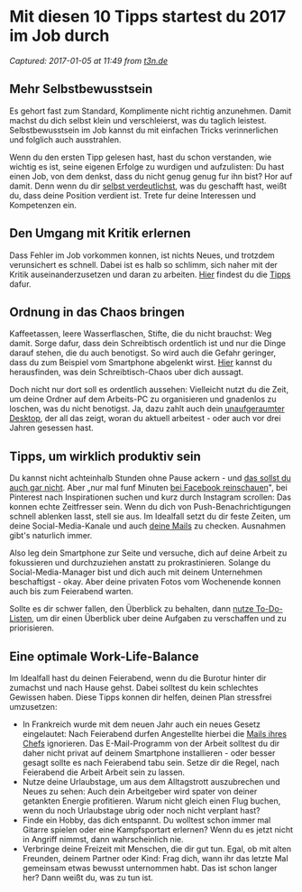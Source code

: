 # Mit diesen 10 Tipps startest du 2017 im Job durch

_Captured: 2017-01-05 at 11:49 from [t3n.de](http://t3n.de/news/10-tipps-karriere-2017-781638/2/)_

## Mehr Selbstbewusstsein

Es gehort fast zum Standard, Komplimente nicht richtig anzunehmen. Damit machst du dich selbst klein und verschleierst, was du taglich leistest. Selbstbewusstsein im Job kannst du mit einfachen Tricks verinnerlichen und folglich auch ausstrahlen.

Wenn du den ersten Tipp gelesen hast, hast du schon verstanden, wie wichtig es ist, seine eigenen Erfolge zu wurdigen und aufzulisten: Du hast einen Job, von dem denkst, dass du nicht genug genug fur ihn bist? Hor auf damit. Denn wenn du dir [selbst verdeutlichst](http://t3n.de/news/selbstbewusst-sein-im-job-759353/), was du geschafft hast, weißt du, dass deine Position verdient ist. Trete fur deine Interessen und Kompetenzen ein.

## Den Umgang mit Kritik erlernen

Dass Fehler im Job vorkommen konnen, ist nichts Neues, und trotzdem verunsichert es schnell. Dabei ist es halb so schlimm, sich naher mit der Kritik auseinanderzusetzen und daran zu arbeiten. [Hier](http://t3n.de/news/tipps-kritik-im-job-775205/) findest du die [Tipps](http://t3n.de/tag/tipps) dafur.

## Ordnung in das Chaos bringen

Kaffeetassen, leere Wasserflaschen, Stifte, die du nicht brauchst: Weg damit. Sorge dafur, dass dein Schreibtisch ordentlich ist und nur die Dinge darauf stehen, die du auch benotigst. So wird auch die Gefahr geringer, dass du zum Beispiel vom Smartphone abgelenkt wirst. [Hier](http://t3n.de/news/was-dein-schreibtisch-aussagt-775191/) kannst du herausfinden, was dein Schreibtisch-Chaos uber dich aussagt.

Doch nicht nur dort soll es ordentlich aussehen: Vielleicht nutzt du die Zeit, um deine Ordner auf dem Arbeits-PC zu organisieren und gnadenlos zu loschen, was du nicht benotigst. Ja, dazu zahlt auch dein [unaufgeraumter Desktop](http://t3n.de/news/chaotischer-desktop-diesen-4-576148/), der all das zeigt, woran du aktuell arbeitest - oder auch vor drei Jahren gesessen hast.

## Tipps, um wirklich produktiv sein

Du kannst nicht achteinhalb Stunden ohne Pause ackern - und [das sollst du auch gar nicht](http://t3n.de/news/pause-einlegen-nach-90-minuten-768486/). Aber „nur mal funf Minuten [bei Facebook reinschauen](http://t3n.de/news/facebook-checken-keine-pause-743809/)", bei Pinterest nach Inspirationen suchen und kurz durch Instagram scrollen: Das konnen echte Zeitfresser sein. Wenn du dich von Push-Benachrichtigungen schnell ablenken lasst, stell sie aus. Im Idealfall setzt du dir feste Zeiten, um deine Social-Media-Kanale und auch [deine Mails](http://t3n.de/news/e-mail-inbox-zero-772470/) zu checken. Ausnahmen gibt's naturlich immer.

Also leg dein Smartphone zur Seite und versuche, dich auf deine Arbeit zu fokussieren und durchzuziehen anstatt zu prokrastinieren. Solange du Social-Media-Manager bist und dich auch mit deinem Unternehmen beschaftigst - okay. Aber deine privaten Fotos vom Wochenende konnen auch bis zum Feierabend warten.

Sollte es dir schwer fallen, den Überblick zu behalten, dann [nutze To-Do-Listen](http://t3n.de/news/to-do-tools-test-451433/), um dir einen Überblick uber deine Aufgaben zu verschaffen und zu priorisieren.

## Eine optimale Work-Life-Balance

Im Idealfall hast du deinen Feierabend, wenn du die Burotur hinter dir zumachst und nach Hause gehst. Dabei solltest du kein schlechtes Gewissen haben. Diese Tipps konnen dir helfen, deinen Plan stressfrei umzusetzen:

  * In Frankreich wurde mit dem neuen Jahr auch ein neues Gesetz eingelautet: Nach Feierabend durfen Angestellte hierbei die [Mails ihres Chefs](http://t3n.de/news/e-mail-verbot-feierabend-711056/) ignorieren. Das E-Mail-Programm von der Arbeit solltest du dir daher nicht privat auf deinem Smartphone installieren - oder besser gesagt sollte es nach Feierabend tabu sein. Setze dir die Regel, nach Feierabend die Arbeit Arbeit sein zu lassen.
  * Nutze deine Urlaubstage, um aus dem Alltagstrott auszubrechen und Neues zu sehen: Auch dein Arbeitgeber wird spater von deiner getankten Energie profitieren. Warum nicht gleich einen Flug buchen, wenn du noch Urlaubstage ubrig oder noch nicht verplant hast?
  * Finde ein Hobby, das dich entspannt. Du wolltest schon immer mal Gitarre spielen oder eine Kampfsportart erlernen? Wenn du es jetzt nicht in Angriff nimmst, dann wahrscheinlich nie.
  * Verbringe deine Freizeit mit Menschen, die dir gut tun. Egal, ob mit alten Freunden, deinem Partner oder Kind: Frag dich, wann ihr das letzte Mal gemeinsam etwas bewusst unternommen habt. Das ist schon langer her? Dann weißt du, was zu tun ist.
